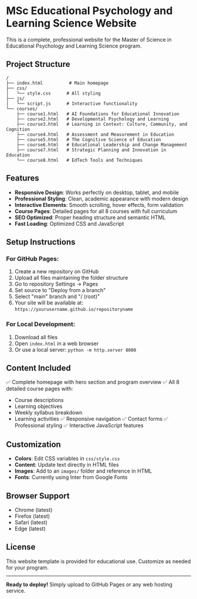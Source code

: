 # MSc Educational Psychology and Learning Science Website

This is a complete, professional website for the Master of Science in Educational Psychology and Learning Science program.

## Project Structure

```
/
├── index.html          # Main homepage
├── css/
│   └── style.css      # All styling
├── js/
│   └── script.js      # Interactive functionality
└── courses/
    ├── course1.html   # AI Foundations for Educational Innovation
    ├── course2.html   # Developmental Psychology and Learning
    ├── course3.html   # Learning in Context: Culture, Community, and Cognition
    ├── course4.html   # Assessment and Measurement in Education
    ├── course5.html   # The Cognitive Science of Education
    ├── course6.html   # Educational Leadership and Change Management
    ├── course7.html   # Strategic Planning and Innovation in Education
    └── course8.html   # EdTech Tools and Techniques
```

## Features

- **Responsive Design**: Works perfectly on desktop, tablet, and mobile
- **Professional Styling**: Clean, academic appearance with modern design
- **Interactive Elements**: Smooth scrolling, hover effects, form validation
- **Course Pages**: Detailed pages for all 8 courses with full curriculum
- **SEO Optimized**: Proper heading structure and semantic HTML
- **Fast Loading**: Optimized CSS and JavaScript

## Setup Instructions

### For GitHub Pages:

1. Create a new repository on GitHub
2. Upload all files maintaining the folder structure
3. Go to repository Settings → Pages
4. Set source to "Deploy from a branch"
5. Select "main" branch and "/ (root)"
6. Your site will be available at: `https://yourusername.github.io/repositoryname`

### For Local Development:

1. Download all files
2. Open `index.html` in a web browser
3. Or use a local server: `python -m http.server 8000`

## Content Included

✅ Complete homepage with hero section and program overview
✅ All 8 detailed course pages with:
   - Course descriptions
   - Learning objectives  
   - Weekly syllabus breakdown
   - Learning activities
✅ Responsive navigation
✅ Contact forms
✅ Professional styling
✅ Interactive JavaScript features

## Customization

- **Colors**: Edit CSS variables in `css/style.css`
- **Content**: Update text directly in HTML files
- **Images**: Add to an `images/` folder and reference in HTML
- **Fonts**: Currently using Inter from Google Fonts

## Browser Support

- Chrome (latest)
- Firefox (latest)
- Safari (latest)
- Edge (latest)

## License

This website template is provided for educational use. Customize as needed for your program.

---

**Ready to deploy!** Simply upload to GitHub Pages or any web hosting service.
